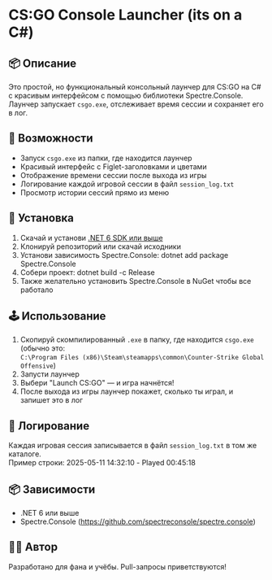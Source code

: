 CS:GO Console Launcher (its on a C#)
======================

📦 Описание
-----------
Это простой, но функциональный консольный лаунчер для CS:GO на C# с красивым интерфейсом с помощью библиотеки Spectre.Console.  
Лаунчер запускает `csgo.exe`, отслеживает время сессии и сохраняет его в лог.

🚀 Возможности
--------------
- Запуск `csgo.exe` из папки, где находится лаунчер
- Красивый интерфейс с Figlet-заголовками и цветами
- Отображение времени сессии после выхода из игры
- Логирование каждой игровой сессии в файл `session_log.txt`
- Просмотр истории сессий прямо из меню

📁 Установка
------------
1. Скачай и установи [.NET 6 SDK или выше](https://dotnet.microsoft.com/download)
2. Клонируй репозиторий или скачай исходники
3. Установи зависимость Spectre.Console:
   dotnet add package Spectre.Console
4. Собери проект:
   dotnet build -c Release
5. Также желательно установить Spectre.Console в NuGet чтобы все работало

🕹 Использование
----------------
1. Скопируй скомпилированный `.exe` в папку, где находится `csgo.exe` (обычно это:  
   `C:\Program Files (x86)\Steam\steamapps\common\Counter-Strike Global Offensive`)
2. Запусти лаунчер
3. Выбери "Launch CS:GO" — и игра начнётся!
4. После выхода из игры лаунчер покажет, сколько ты играл, и запишет это в лог

📝 Логирование
--------------
Каждая игровая сессия записывается в файл `session_log.txt` в том же каталоге.  
Пример строки:
2025-05-11 14:32:10 - Played 00:45:18

📦 Зависимости
--------------
- .NET 6 или выше
- Spectre.Console (https://github.com/spectreconsole/spectre.console)

👨‍💻 Автор
---------
Разработано для фана и учёбы. Pull-запросы приветствуются!
